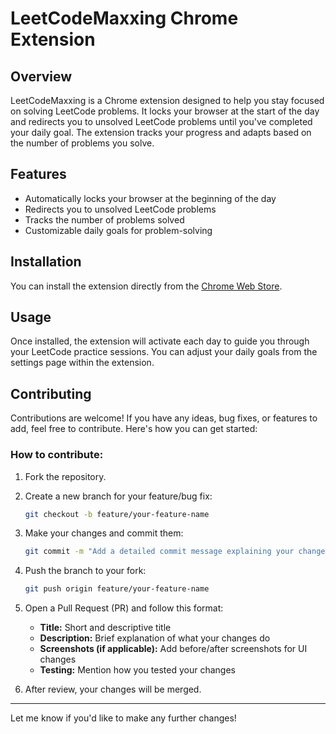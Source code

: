 

# LeetCodeMaxxing Chrome Extension

## Overview

LeetCodeMaxxing is a Chrome extension designed to help you stay focused on solving LeetCode problems. It locks your browser at the start of the day and redirects you to unsolved LeetCode problems until you've completed your daily goal. The extension tracks your progress and adapts based on the number of problems you solve.

## Features

- Automatically locks your browser at the beginning of the day
- Redirects you to unsolved LeetCode problems
- Tracks the number of problems solved
- Customizable daily goals for problem-solving

## Installation

You can install the extension directly from the [Chrome Web Store](<https://chromewebstore.google.com/detail/leetcode-maxxing/gifgdkpifloodmoohogdbdhoapaehgdk>).

## Usage

Once installed, the extension will activate each day to guide you through your LeetCode practice sessions. You can adjust your daily goals from the settings page within the extension.

## Contributing

Contributions are welcome! If you have any ideas, bug fixes, or features to add, feel free to contribute. Here's how you can get started:

### How to contribute:

1. Fork the repository.
2. Create a new branch for your feature/bug fix:
   ```bash
   git checkout -b feature/your-feature-name
   ```
3. Make your changes and commit them:
   ```bash
   git commit -m "Add a detailed commit message explaining your changes"
   ```
4. Push the branch to your fork:
   ```bash
   git push origin feature/your-feature-name
   ```
5. Open a Pull Request (PR) and follow this format:
   - **Title:** Short and descriptive title
   - **Description:** Brief explanation of what your changes do
   - **Screenshots (if applicable):** Add before/after screenshots for UI changes
   - **Testing:** Mention how you tested your changes

6. After review, your changes will be merged.

---

Let me know if you'd like to make any further changes!
